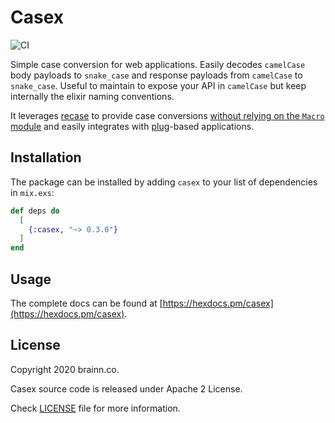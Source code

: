 # Casex

![CI](https://github.com/brainn-co/casex/workflows/CI/badge.svg?branch=master)

Simple case conversion for web applications.
Easily decodes `camelCase` body payloads to `snake_case` and
response payloads from `camelCase` to `snake_case`.
Useful to maintain to expose your API in `camelCase` but keep internally the elixir naming conventions.

It leverages [recase](https://github.com/sobolevn/recase) to provide case conversions
[without relying on the `Macro` module](https://github.com/sobolevn/recase#why) and
easily integrates with [plug](https://hex.pm/packages/plug)-based applications.

## Installation

The package can be installed
by adding `casex` to your list of dependencies in `mix.exs`:

```elixir
def deps do
  [
    {:casex, "~> 0.3.0"}
  ]
end
```

## Usage

The complete docs can be found at [https://hexdocs.pm/casex](https://hexdocs.pm/casex).

## License

Copyright 2020 brainn.co.

Casex source code is released under Apache 2 License.

Check [LICENSE](LICENSE) file for more information.
